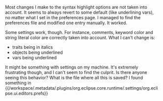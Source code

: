 Most changes I make to the syntax highlight options are not taken into account. It seems to always revert to some default (like underlining vars), no matter what I set in the preferences page. I managed to find the preferences file and modified one entry manually. It worked. 

Some settings work, though. For instance, comments, keyword color and string literal color are correctly taken into account. What I can't change is: 
 - traits being in italics
 - objects being underlined
 - vars being underlined

It might be something with settings on my machine. It's extremely frustrating though, and I can't seem to find the culprit. Is there anyone seeing this behavior? What is the file where all this is saved? I found something in {{/workspace/.metadata/.plugins/org.eclipse.core.runtime/.settings/org.eclipse.ui.editors.prefs}}
